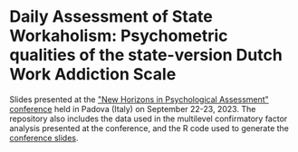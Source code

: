 # Daily Assessment of State Workaholism: Psychometric qualities of the state-version Dutch Work Addiction Scale

Slides presented at the ["New Horizons in Psychological Assessment" conference](https://boa.dpss.psy.unipd.it/index.php/2023/05/24/scientific-program/) held in Padova (Italy) on September 22-23, 2023. The repository also includes the data used in the multilevel confirmatory factor analysis presented at the conference, and the R code used to generate the [conference slides](https://github.com/Luca-Menghini/measuring-StateWorkaholism/blob/main/video-poster_newHorizons-workaholism.pdf).
